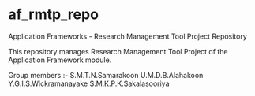 # af_rmtp_repo

Application Frameworks - Research Management Tool Project Repository

This repository manages Research Management Tool Project of the Application Framework module.

Group members :-
  S.M.T.N.Samarakoon
  U.M.D.B.Alahakoon
  Y.G.I.S.Wickramanayake
  S.M.K.P.K.Sakalasooriya
  
